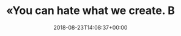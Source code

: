 ---
retweeted: false
source: <a href="https://about.twitter.com/products/tweetdeck" rel="nofollow">TweetDeck</a>
entities:
  hashtags: []
  symbols: []
  user_mentions:
  - name: boysetsfireofficial
    screen_name: boysetsfire302
    indices:
    - '88'
    - '103'
    id_str: '995364836'
    id: '995364836'
  urls: []
display_text_range:
- '0'
- '118'
favorite_count: '0'
id_str: '1032630692461596672'
truncated: false
retweet_count: '0'
id: '1032630692461596672'
created_at: Thu Aug 23 14:08:37 +0000 2018
favorited: false
full_text: |-
  «You can hate what we create.
  But we'll be standing here when everything falls apart.»

  @boysetsfire302 noch immer \m/
lang: en
tags:
- pesos:twitter
date: '2018-08-23T14:08:37+00:00'
src: https://twitter.com/bascht/status/1032630692461596672
original_url: https://twitter.com/bascht/status/1032630692461596672
type: twitter_tweet
text: |-
  «You can hate what we create.
  But we'll be standing here when everything falls apart.»

  @boysetsfire302 noch immer \m/
title: |-
  «You can hate what we create.
  B

---